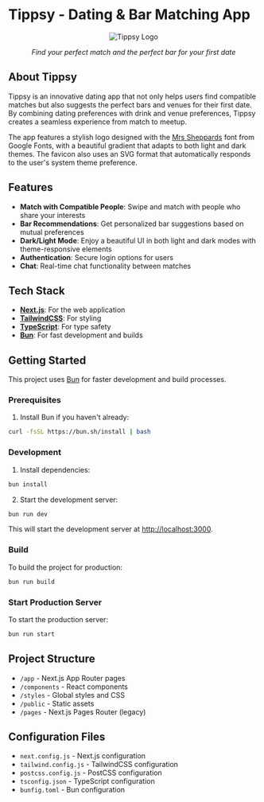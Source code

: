 # Tippsy - Dating & Bar Matching App

<div align="center">
  <img src="https://github.com/user-attachments/assets/a1e7e0cd-fd70-4d7d-8ce8-45ba85b7b17f" alt="Tippsy Logo">
  <p><em>Find your perfect match and the perfect bar for your first date</em></p>
</div>

## About Tippsy

Tippsy is an innovative dating app that not only helps users find compatible matches but also suggests the perfect bars and venues for their first date. By combining dating preferences with drink and venue preferences, Tippsy creates a seamless experience from match to meetup.

The app features a stylish logo designed with the [Mrs Sheppards](https://fonts.google.com/specimen/Mrs+Sheppards) font from Google Fonts, with a beautiful gradient that adapts to both light and dark themes. The favicon also uses an SVG format that automatically responds to the user's system theme preference.

## Features

- **Match with Compatible People**: Swipe and match with people who share your interests
- **Bar Recommendations**: Get personalized bar suggestions based on mutual preferences
- **Dark/Light Mode**: Enjoy a beautiful UI in both light and dark modes with theme-responsive elements
- **Authentication**: Secure login options for users
- **Chat**: Real-time chat functionality between matches

## Tech Stack

- **[Next.js](https://nextjs.org/)**: For the web application
- **[TailwindCSS](https://tailwindcss.com/)**: For styling
- **[TypeScript](https://www.typescriptlang.org/)**: For type safety
- **[Bun](https://bun.sh)**: For fast development and builds

## Getting Started

This project uses [Bun](https://bun.sh) for faster development and build processes.

### Prerequisites

1. Install Bun if you haven't already:

```bash
curl -fsSL https://bun.sh/install | bash
```

### Development

1. Install dependencies:

```bash
bun install
```

2. Start the development server:

```bash
bun run dev
```

This will start the development server at [http://localhost:3000](http://localhost:3000).

### Build

To build the project for production:

```bash
bun run build
```

### Start Production Server

To start the production server:

```bash
bun run start
```

## Project Structure

- `/app` - Next.js App Router pages
- `/components` - React components
- `/styles` - Global styles and CSS
- `/public` - Static assets
- `/pages` - Next.js Pages Router (legacy)

## Configuration Files

- `next.config.js` - Next.js configuration
- `tailwind.config.js` - TailwindCSS configuration
- `postcss.config.js` - PostCSS configuration
- `tsconfig.json` - TypeScript configuration
- `bunfig.toml` - Bun configuration
